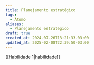```yaml
---
title: Planejamento estratégico
tags:
  - Átomo
aliases:
  - Planejamento estratégico
draft: true
created_at: 2024-07-26T13:21:33-03:00
updated_at: 2025-02-08T22:39:50-03:00
---
```


[[Habilidade 1|habilidade]]

